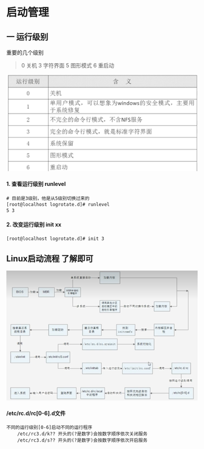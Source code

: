 # 启动管理

## 一 运行级别
重要的几个级别
> 0 关机 3 字符界面 5 图形模式 6 重启动

![img.png](../pic/run_level.png)

#### 1. 查看运行级别 runlevel
```shell
# 目前是3级别，他是从5级别切换过来的
[root@localhost logrotate.d]# runlevel
5 3
```
#### 2. 改变运行级别 init xx

```shell
[root@localhost logrotate.d]# init 3
```

## Linux启动流程 了解即可

![img.png](../pic/linux_boot.png)

#### /etc/rc.d/rc[0-6].d文件
    不同的运行级别[0-6]启动不同的运行程序
        /etc/rc3.d/k?? 开头的(?是数字)会按数字顺序依次关闭服务
        /etc/rc3.d/s?? 开头的(?是数字)会按数字顺序依次开启服务


